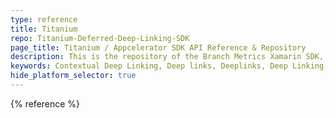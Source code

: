 ```yaml
---
type: reference
title: Titanium
repo: Titanium-Deferred-Deep-Linking-SDK
page_title: Titanium / Appcelerator SDK API Reference & Repository
description: This is the repository of the Branch Metrics Xamarin SDK, which is a cross platform SDK you can use to access the Branch APIs from your Titanium / Appcelerator app.
keywords: Contextual Deep Linking, Deep links, Deeplinks, Deep Linking, Deeplinking, Deferred Deep Linking, Deferred Deeplinking, Google App Indexing, Google App Invites, Apple Universal Links, Apple Spotlight Search, Facebook App Links, AppLinks, Deepviews, Deep views, references, API Reference, Titanium, Appcelerator, SDK, repository
hide_platform_selector: true
---
```


{% reference  %}
